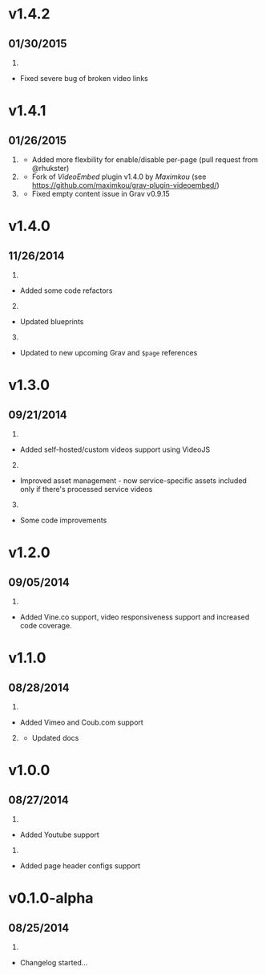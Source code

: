 # v1.4.2
## 01/30/2015

1. [](#bugfix)
  * Fixed severe bug of broken video links

# v1.4.1
## 01/26/2015

1. [](#new)
	* Added more flexbility for enable/disable per-page (pull request from @rhukster)
2. [](#new)
	* Fork of *VideoEmbed* plugin v1.4.0 by _Maximkou_ (see https://github.com/maximkou/grav-plugin-videoembed/)
3. [](#bugfix)
	* Fixed empty content issue in Grav v0.9.15

# v1.4.0
## 11/26/2014

1. [](#new)
  * Added some code refactors
2. [](#improved)
  * Updated blueprints
3. [](#bugfix)
  * Updated to new upcoming Grav and `$page` references

# v1.3.0
## 09/21/2014

1. [](#new)
  * Added self-hosted/custom videos support using VideoJS
2. [](#improved)
  * Improved asset management - now service-specific assets included only if there's processed service videos
3. [](#improved)
  * Some code improvements

# v1.2.0
## 09/05/2014

1. [](#new)
  * Added Vine.co support, video responsiveness support and increased code coverage.

# v1.1.0
## 08/28/2014

1. [](#new)
  * Added Vimeo and Coub.com support
2. [](#improved)
	* Updated docs

# v1.0.0
## 08/27/2014

1. [](#new)
  * Added Youtube support
1. [](#new)
  * Added page header configs support

# v0.1.0-alpha
## 08/25/2014

1. [](#new)
  * Changelog started...

